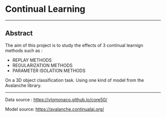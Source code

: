 # Continual Learning

---
## Abstract
The aim of this project is to study the effects of 3 continual learnign methods such as :
- REPLAY METHODS
- REGULARIZATION METHODS
- PARAMETER ISOLATION METHODS

On a 3D object classification task.
Using one kind of model from the Avalanche library.

---

Data source : https://vlomonaco.github.io/core50/

Model source: https://avalanche.continualai.org/